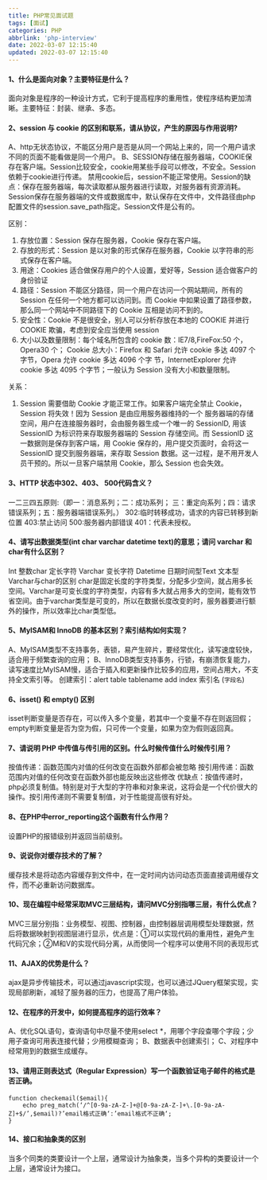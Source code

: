 ```yaml
---
title: PHP常见面试题
tags: [面试]
categories: PHP
abbrlink: 'php-interview'
date: 2022-03-07 12:15:40
updated: 2022-03-07 12:15:40
---
```


#### 1、什么是面向对象？主要特征是什么？
面向对象是程序的一种设计方式，它利于提高程序的重用性，使程序结构更加清晰。主要特征：封装、继承、多态。

#### 2、session 与 cookie 的区别和联系，请从协议，产生的原因与作用说明?
A、http无状态协议，不能区分用户是否是从同一个网站上来的，同一个用户请求不同的页面不能看做是同一个用户。
B、SESSION存储在服务器端，COOKIE保存在客户端。Session比较安全，cookie用某些手段可以修改，不安全。Session依赖于cookie进行传递。
禁用cookie后，session不能正常使用。Session的缺点：保存在服务器端，每次读取都从服务器进行读取，对服务器有资源消耗。Session保存在服务器端的文件或数据库中，默认保存在文件中，文件路径由php配置文件的session.save_path指定。Session文件是公有的。

区别：
1. 存放位置：Session 保存在服务器，Cookie 保存在客户端。
2. 存放的形式：Session 是以对象的形式保存在服务器，Cookie 以字符串的形式保存在客户端。
3. 用途：Cookies 适合做保存用户的个人设置，爱好等，Session 适合做客户的身份验证
4. 路径：Session 不能区分路径，同一个用户在访问一个网站期间，所有的 Session 在任何一个地方都可以访问到。而 Cookie 中如果设置了路径参数，那么同一个网站中不同路径下的 Cookie 互相是访问不到的。
5. 安全性：Cookie 不是很安全，别人可以分析存放在本地的 COOKIE 并进行 COOKIE 欺骗，考虑到安全应当使用 session
6. 大小以及数量限制：每个域名所包含的 cookie 数：IE7/8,FireFox:50 个，Opera30 个； Cookie 总大小：Firefox 和 Safari 允许 cookie 多达 4097 个字节，Opera 允许 cookie 多达 4096 个字 节，InternetExplorer 允许 cookie 多达 4095 个字节；一般认为 Session 没有大小和数量限制。

关系：
1. Session 需要借助 Cookie 才能正常工作。如果客户端完全禁止 Cookie，Session 将失效！因为 Session 是由应用服务器维持的一个 服务器端的存储空间，用户在连接服务器时，会由服务器生成一个唯一的 SessionID, 用该 SessionID 为标识符来存取服务器端的 Session 存储空间。而 SessionID 这一数据则是保存到客户端，用 Cookie 保存的，用户提交页面时，会将这一 SessionID 提交到服务器端，来存取 Session 数据。这一过程，是不用开发人员干预的。所以一旦客户端禁用 Cookie，那么 Session 也会失效。

#### 3、HTTP 状态中302、403、 500代码含义？
一二三四五原则:（即一：消息系列；二：成功系列； 三：重定向系列；四：请求错误系列；五：服务器端错误系列。）
302:临时转移成功，请求的内容已转移到新位置
403:禁止访问
500:服务器内部错误
401：代表未授权。

#### 4、请写出数据类型(int char varchar datetime text)的意思；请问 varchar 和 char有什么区别？
Int 整数char 定长字符 Varchar 变长字符 Datetime 日期时间型Text 文本型 Varchar与char的区别 char是固定长度的字符类型，分配多少空间，就占用多长空间。Varchar是可变长度的字符类型，内容有多大就占用多大的空间，能有效节省空间。由于varchar类型是可变的，所以在数据长度改变的时，服务器要进行额外的操作，所以效率比char类型低。

#### 5、MyISAM和 InnoDB 的基本区别？索引结构如何实现？
A、MyISAM类型不支持事务，表锁，易产生碎片，要经常优化，读写速度较快，适合用于频繁查询的应用；
B、InnoDB类型支持事务，行锁，有崩溃恢复能力，读写速度比MyISAM慢，适合于插入和更新操作比较多的应用，空间占用大，不支持全文索引等。
创建索引：alert table tablename add index 索引名 (`字段名`)

#### 6、isset() 和 empty() 区别
isset判断变量是否存在，可以传入多个变量，若其中一个变量不存在则返回假；empty判断变量是否为空为假，只可传一个变量，如果为空为假则返回真。

#### 7、请说明 PHP 中传值与传引用的区别。什么时候传值什么时候传引用？
按值传递：函数范围内对值的任何改变在函数外部都会被忽略
按引用传递：函数范围内对值的任何改变在函数外部也能反映出这些修改
优缺点：按值传递时，php必须复制值。特别是对于大型的字符串和对象来说，这将会是一个代价很大的操作。按引用传递则不需要复制值，对于性能提高很有好处。

#### 8、在PHP中error_reporting这个函数有什么作用？
设置PHP的报错级别并返回当前级别。

#### 9、说说你对缓存技术的了解？
缓存技术是将动态内容缓存到文件中，在一定时间内访问动态页面直接调用缓存文件，而不必重新访问数据库。

#### 10、现在编程中经常采取MVC三层结构，请问MVC分别指哪三层，有什么优点？
MVC三层分别指：业务模型、视图、控制器，由控制器层调用模型处理数据，然后将数据映射到视图层进行显示，优点是：①可以实现代码的重用性，避免产生代码冗余；②M和V的实现代码分离，从而使同一个程序可以使用不同的表现形式

#### 11、AJAX的优势是什么？
ajax是异步传输技术，可以通过javascript实现，也可以通过JQuery框架实现，实现局部刷新，减轻了服务器的压力，也提高了用户体验。

#### 12、在程序的开发中，如何提高程序的运行效率？
A、优化SQL语句，查询语句中尽量不使用select *，用哪个字段查哪个字段；少用子查询可用表连接代替；少用模糊查询；
B、数据表中创建索引；
C、对程序中经常用到的数据生成缓存。

#### 13、请用正则表达式（Regular Expression）写一个函数验证电子邮件的格式是否正确。
```
function checkemail($email){
    echo preg_match(‘/^[0-9a-zA-Z-]+@[0-9a-zA-Z-]+\.[0-9a-zA-Z]+$/’,$email)?’email格式正确‘:’email格式不正确‘;
}
```

#### 14、接口和抽象类的区别
当多个同类的类要设计一个上层，通常设计为抽象类，当多个异构的类要设计一个上层，通常设计为接口。